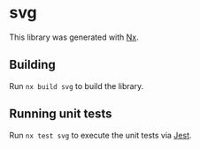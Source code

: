 # svg

This library was generated with [Nx](https://nx.dev).

## Building

Run `nx build svg` to build the library.

## Running unit tests

Run `nx test svg` to execute the unit tests via [Jest](https://jestjs.io).
